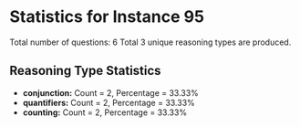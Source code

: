 # Statistics for Instance 95
Total number of questions: 6
Total 3 unique reasoning types are produced.
## Reasoning Type Statistics
- **conjunction:** Count = 2, Percentage = 33.33%
- **quantifiers:** Count = 2, Percentage = 33.33%
- **counting:** Count = 2, Percentage = 33.33%
